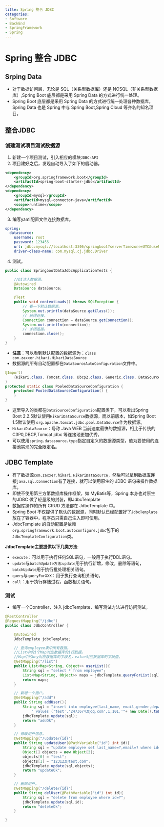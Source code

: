 ```yaml
---
title: Spring 整合 JDBC
categories:
- Software
- BackEnd
- SpringFramework
- Spring
---
```

# Spring 整合 JDBC

## Srping Data

- 对于数据访问层，无论是 SQL（关系型数据库）还是 NOSQL（非关系型数据库）,Spring Boot 底层都是采用 Spring Data 的方式进行统一处理。
- Spring Boot 底层都是采用 Spring Data 的方式进行统一处理各种数据库，Spring Data 也是 Spring 中与 Spring Boot,Spring Cloud 等齐名的知名项目。

## 整合JDBC

### 创建测试项目测试数据源

1. 新建一个项目测试，引入相应的模块`JDBC-API`
2. 项目建好之后，发现自动导入了如下的启动器。

```xml
<dependency>
    <groupId>org.springframework.boot</groupId>
    <artifactId>spring-boot-starter-jdbc</artifactId>
</dependency>
<dependency>
    <groupId>mysql</groupId>
    <artifactId>mysql-connector-java</artifactId>
    <scope>runtime</scope>
</dependency>
```

3. 编写yaml配置文件连接数据库。

```yaml
spring:
  datasource:
    username: root
    password: 123456
    url: jdbc:mysql://localhost:3306/springboot?serverTimezone=UTC&useUnicode=true&characterEncoding=utf-8
    driver-class-name: com.mysql.cj.jdbc.Driver
```

4. 测试。

```java
public class SpringbootDataJdbcApplicationTests {

    //DI注入数据源。
    @Autowired
    DataSource dataSource;

    @Test
    public void contextLoads() throws SQLException {
        // 看一下默认数据源。
        System.out.println(dataSource.getClass());
        // 获得连接。
        Connection connection = dataSource.getConnection();
        System.out.println(connection);
        // 关闭连接。
        connection.close();
    }
}
```

- **注意**：可以看到默认配置的数据源为：`class com.zaxxer.hikari.HikariDataSource`
- 数据源的所有自动配置都在`DataSourceAutoConfiguration`文件中。

```java
@Import(
    {Hikari.class, Tomcat.class, Dbcp2.class, Generic.class, DataSourceJmxConfiguration.class}
)
protected static class PooledDataSourceConfiguration {
    protected PooledDataSourceConfiguration() {
    }
}
```

- 这里导入的类都在`DataSourceConfiguration`配置类下，可以看出Spring Boot 2.2.5默认使用`HikariDataSource`数据源，而以前版本，如Spring Boot 1.5默认使用 `org.apache.tomcat.jdbc.pool.DataSource`作为数据源。
- `HikariDataSource`：号称 Java WEB 当前速度最快的数据源，相比于传统的 C3P0,DBCP,Tomcat jdbc 等连接池更加优秀。
- 可以使用`spring.datasource.type`指定自定义的数据源类型，值为要使用的连接池实现的完全限定名。

## JDBC Template

- 有了数据源`com.zaxxer.hikari.HikariDataSource`，然后可以拿到数据库连接`java.sql.Connection`有了连接，就可以使用原生的 JDBC 语句来操作数据库。
- 即使不使用第三方第数据库操作框架，如 MyBatis等，Spring 本身也对原生的JDBC 做了轻量级的封装，即JdbcTemplate
- 数据库操作的所有 CRUD 方法都在 JdbcTemplate 中。
- Spring Boot 不仅提供了默认的数据源，同时默认已经配置好了`JdbcTemplate`放在了容器中，程序员只需自己注入即可使用。
- JdbcTemplate 的自动配置是依赖`org.springframework.boot.autoconfigure.jdbc`包下的`JdbcTemplateConfiguration`类。

**JdbcTemplate主要提供以下几类方法**:

- `execute`：可以用于执行任何SQL语句，一般用于执行DDL语句。
- `update`与`batchUpdate方法`:`update`用于执行新增，修改，删除等语句，`batchUpdate`用于执行批处理相关语句。
- `query`与`queryForXXX`：用于执行查询相关语句。
- `call`：用于执行存储过程，函数相关语句。

### 测试

- 编写一个Controller，注入 jdbcTemplate，编写测试方法进行访问测试。

```java
@RestController
@RequestMapping("/jdbc")
public class JdbcController {

    @Autowired
    JdbcTemplate jdbcTemplate;

    // 查询employee表中所有数据。
    //List中的1个Map对应数据库的1行数据。
    //Map中的key对应数据库的字段名，value对应数据库的字段值。
    @GetMapping("/list")
    public List<Map<String, Object>> userList(){
        String sql = "select * from employee";
        List<Map<String, Object>> maps = jdbcTemplate.queryForList(sql);
        return maps;
    }

    // 新增一个用户。
    @GetMapping("/add")
    public String addUser(){
        String sql = "insert into employee(last_name, email,gender,department,birth)" +
            " values ('test','24736743@qq.com',1,101,'"+ new Date().toLocaleString() +"')";
        jdbcTemplate.update(sql);
        return "addOk";
    }

    // 修改用户信息。
    @GetMapping("/update/{id}")
    public String updateUser(@PathVariable("id") int id){
        String sql = "update employee set last_name=?,email=? where id="+id;
        Object[] objects = new Object[2];
        objects[0] = "test";
        objects[1] = "123123@test.com";
        jdbcTemplate.update(sql,objects);
        return "updateOk";
    }

    // 删除用户。
    @GetMapping("/delete/{id}")
    public String delUser(@PathVariable("id") int id){
        String sql = "delete from employee where id=?";
        jdbcTemplate.update(sql,id);
        return "deleteOk";
    }

}
```